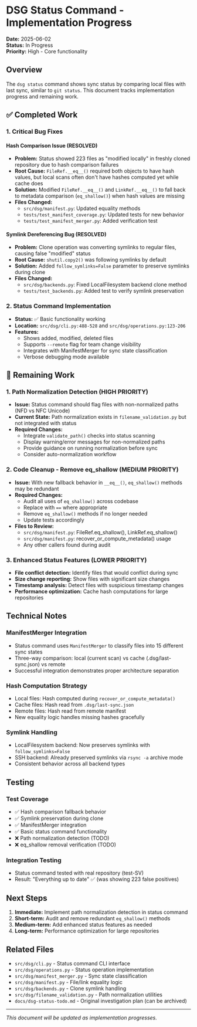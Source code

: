 # DSG Status Command - Implementation Progress

**Date:** 2025-06-02  
**Status:** In Progress  
**Priority:** High - Core functionality

## Overview

The `dsg status` command shows sync status by comparing local files with last sync, similar to `git status`. This document tracks implementation progress and remaining work.

## ✅ Completed Work

### 1. Critical Bug Fixes

#### Hash Comparison Issue (RESOLVED)
- **Problem:** Status showed 223 files as "modified locally" in freshly cloned repository due to hash comparison failures
- **Root Cause:** `FileRef.__eq__()` required both objects to have hash values, but local scans often don't have hashes computed yet while cache does
- **Solution:** Modified `FileRef.__eq__()` and `LinkRef.__eq__()` to fall back to metadata comparison (`eq_shallow()`) when hash values are missing
- **Files Changed:** 
  - `src/dsg/manifest.py`: Updated equality methods
  - `tests/test_manifest_coverage.py`: Updated tests for new behavior
  - `tests/test_manifest_merger.py`: Added verification test

#### Symlink Dereferencing Bug (RESOLVED)
- **Problem:** Clone operation was converting symlinks to regular files, causing false "modified" status
- **Root Cause:** `shutil.copy2()` was following symlinks by default
- **Solution:** Added `follow_symlinks=False` parameter to preserve symlinks during clone
- **Files Changed:**
  - `src/dsg/backends.py`: Fixed LocalFilesystem backend clone method
  - `tests/test_backends.py`: Added test to verify symlink preservation

### 2. Status Command Implementation
- **Status:** ✅ Basic functionality working
- **Location:** `src/dsg/cli.py:488-528` and `src/dsg/operations.py:123-206`
- **Features:** 
  - Shows added, modified, deleted files
  - Supports `--remote` flag for team change visibility
  - Integrates with ManifestMerger for sync state classification
  - Verbose debugging mode available

## 🔄 Remaining Work

### 1. Path Normalization Detection (HIGH PRIORITY)
- **Issue:** Status command should flag files with non-normalized paths (NFD vs NFC Unicode)
- **Current State:** Path normalization exists in `filename_validation.py` but not integrated with status
- **Required Changes:**
  - Integrate `validate_path()` checks into status scanning
  - Display warning/error messages for non-normalized paths
  - Provide guidance on running normalization before sync
  - Consider auto-normalization workflow

### 2. Code Cleanup - Remove eq_shallow (MEDIUM PRIORITY)
- **Issue:** With new fallback behavior in `__eq__()`, `eq_shallow()` methods may be redundant
- **Required Changes:**
  - Audit all uses of `eq_shallow()` across codebase
  - Replace with `==` where appropriate
  - Remove `eq_shallow()` methods if no longer needed
  - Update tests accordingly
- **Files to Review:**
  - `src/dsg/manifest.py`: FileRef.eq_shallow(), LinkRef.eq_shallow()
  - `src/dsg/manifest.py`: recover_or_compute_metadata() usage
  - Any other callers found during audit

### 3. Enhanced Status Features (LOWER PRIORITY)
- **File conflict detection:** Identify files that would conflict during sync
- **Size change reporting:** Show files with significant size changes
- **Timestamp analysis:** Detect files with suspicious timestamp changes
- **Performance optimization:** Cache hash computations for large repositories

## Technical Notes

### ManifestMerger Integration
- Status command uses `ManifestMerger` to classify files into 15 different sync states
- Three-way comparison: local (current scan) vs cache (.dsg/last-sync.json) vs remote
- Successful integration demonstrates proper architecture separation

### Hash Computation Strategy
- Local files: Hash computed during `recover_or_compute_metadata()` 
- Cache files: Hash read from `.dsg/last-sync.json`
- Remote files: Hash read from remote manifest
- New equality logic handles missing hashes gracefully

### Symlink Handling
- LocalFilesystem backend: Now preserves symlinks with `follow_symlinks=False`
- SSH backend: Already preserved symlinks via `rsync -a` archive mode
- Consistent behavior across all backend types

## Testing

### Test Coverage
- ✅ Hash comparison fallback behavior
- ✅ Symlink preservation during clone
- ✅ ManifestMerger integration
- ✅ Basic status command functionality
- ❌ Path normalization detection (TODO)
- ❌ eq_shallow removal verification (TODO)

### Integration Testing
- Status command tested with real repository (test-SV)
- Result: "Everything up to date" ✅ (was showing 223 false positives)

## Next Steps

1. **Immediate:** Implement path normalization detection in status command
2. **Short-term:** Audit and remove redundant `eq_shallow()` methods  
3. **Medium-term:** Add enhanced status features as needed
4. **Long-term:** Performance optimization for large repositories

## Related Files

- `src/dsg/cli.py` - Status command CLI interface
- `src/dsg/operations.py` - Status operation implementation
- `src/dsg/manifest_merger.py` - Sync state classification
- `src/dsg/manifest.py` - File/link equality logic
- `src/dsg/backends.py` - Clone symlink handling
- `src/dsg/filename_validation.py` - Path normalization utilities
- `docs/dsg-status-todo.md` - Original investigation plan (can be archived)

---
*This document will be updated as implementation progresses.*